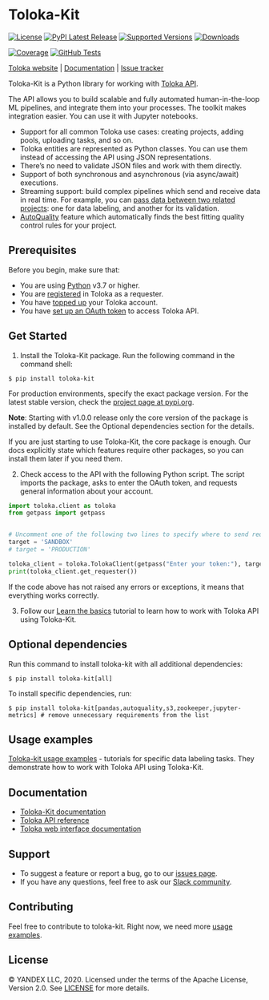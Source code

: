 # Toloka-Kit

[![License](https://img.shields.io/pypi/l/toloka-kit.svg)](https://github.com/toloka/toloka-kit/blob/master/LICENSE)
[![PyPI Latest Release](https://img.shields.io/pypi/v/toloka-kit.svg)](https://pypi.org/project/toloka-kit/)
[![Supported Versions](https://img.shields.io/pypi/pyversions/toloka-kit.svg)](https://pypi.org/project/toloka-kit)
[![Downloads](https://pepy.tech/badge/toloka-kit/month)](https://pepy.tech/project/toloka-kit)

[![Coverage](https://codecov.io/gh/Toloka/toloka-kit/branch/main/graph/badge.svg)](https://codecov.io/gh/Toloka/toloka-kit)
[![GitHub Tests](https://github.com/Toloka/toloka-kit/workflows/Tests/badge.svg?branch=main)](//github.com/Toloka/toloka-kit/actions?query=workflow:Tests)

[Toloka website](https://toloka.ai/?utm_source=github&utm_medium=site&utm_campaign=tolokakit) | [Documentation](https://toloka.ai/en/docs/toloka-kit/?utm_source=github&utm_medium=site&utm_campaign=tolokakit) | [Issue tracker](https://github.com/Toloka/toloka-kit/issues)



Toloka-Kit is a Python library for working with [Toloka API](https://toloka.ai/docs/api/?utm_source=github&utm_medium=site&utm_campaign=tolokakit). 

The API allows you to build scalable and fully automated human-in-the-loop ML pipelines, and integrate them into your processes. The toolkit makes integration easier. You can use it with Jupyter notebooks.

* Support for all common Toloka use cases: creating projects, adding pools, uploading tasks, and so on.
* Toloka entities are represented as Python classes. You can use them instead of accessing the API using JSON representations.
* There’s no need to validate JSON files and work with them directly.
* Support of both synchronous and asynchronous (via async/await) executions.
* Streaming support: build complex pipelines which send and receive data in real time. For example, you can [pass data between two related projects](https://github.com/Toloka/toloka-kit/blob/main/examples/6.streaming_pipelines/streaming_pipelines.ipynb): one for data labeling, and another for its validation. 
* [AutoQuality](https://medium.com/toloka/automating-crowdsourcing-quality-control-ad057baf00fd) feature which automatically finds the best fitting quality control rules for your project.

## Prerequisites

Before you begin, make sure that:
* You are using [Python](https://www.python.org/) v3.7 or higher.
* You are [registered](https://toloka.ai/docs/guide/concepts/access/?utm_source=github&utm_medium=site&utm_campaign=tolokakit) in Toloka as a requester.
* You have [topped up](https://toloka.ai/docs/guide/concepts/refill/?utm_source=github&utm_medium=site&utm_campaign=tolokakit) your Toloka account.
* You have [set up an OAuth token](https://toloka.ai/docs/api/concepts/access/?utm_source=github&utm_medium=site&utm_campaign=tolokakit) to access Toloka API.

## Get Started
1. Install the Toloka-Kit package. Run the following command in the command shell:
```
$ pip install toloka-kit
```
For production environments, specify the exact package version. For the latest stable version, check the [project page at pypi.org](https://pypi.org/project/toloka-kit/).

**Note**: Starting with v1.0.0 release only the core version of the package is installed by default. See the Optional dependencies section for the details.

If you are just starting to use Toloka-Kit, the core package is enough. Our docs explicitly state which features require other packages, so you can install them later if you need them.

2. Check access to the API with the following Python script. The script imports the package, asks to enter the OAuth token, and requests general information about your account.
```python
import toloka.client as toloka
from getpass import getpass


# Uncomment one of the following two lines to specify where to send requests to: sandbox or production version of Toloka
target = 'SANDBOX'
# target = 'PRODUCTION'

toloka_client = toloka.TolokaClient(getpass("Enter your token:"), target)
print(toloka_client.get_requester())
```
If the code above has not raised any errors or exceptions, it means that everything works correctly.

3. Follow our [Learn the basics](https://github.com/Toloka/toloka-kit/blob/main/examples/0.getting_started/0.learn_the_basics/learn_the_basics.ipynb) tutorial to learn how to work with Toloka API using Toloka-Kit.

## Optional dependencies
Run this command to install toloka-kit with all additional dependencies:
```shell
$ pip install toloka-kit[all]
```
To install specific dependencies, run:
```shell
$ pip install toloka-kit[pandas,autoquality,s3,zookeeper,jupyter-metrics] # remove unnecessary requirements from the list
```

## Usage examples
[Toloka-kit usage examples](https://github.com/Toloka/toloka-kit/tree/main/examples#toloka-kit-usage-examples) - tutorials for specific data labeling tasks. They demonstrate how to work with Toloka API using Toloka-Kit.

## Documentation
* [Toloka-Kit documentation](https://toloka.ai/en/docs/toloka-kit/?utm_source=github&utm_medium=site&utm_campaign=tolokakit)
* [Toloka API reference](https://toloka.ai/docs/api/?utm_source=github&utm_medium=site&utm_campaign=tolokakit)
* [Toloka web interface documentation](https://toloka.ai/docs/guide/concepts/overview/?utm_source=github&utm_medium=site&utm_campaign=tolokakit)

## Support
* To suggest a feature or report a bug, go to our [issues page](https://github.com/Toloka/toloka-kit/issues).
* If you have any questions, feel free to ask our [Slack community](https://toloka.ai/community/?utm_source=github&utm_medium=site&utm_campaign=tolokakit).

## Contributing
Feel free to contribute to toloka-kit. Right now, we need more [usage examples](https://github.com/Toloka/toloka-kit/tree/main/examples#need-more-examples).

## License
© YANDEX LLC, 2020.
Licensed under the terms of the Apache License, Version 2.0. See [LICENSE](https://github.com/Toloka/toloka-kit/blob/main/LICENSE) for more details.
